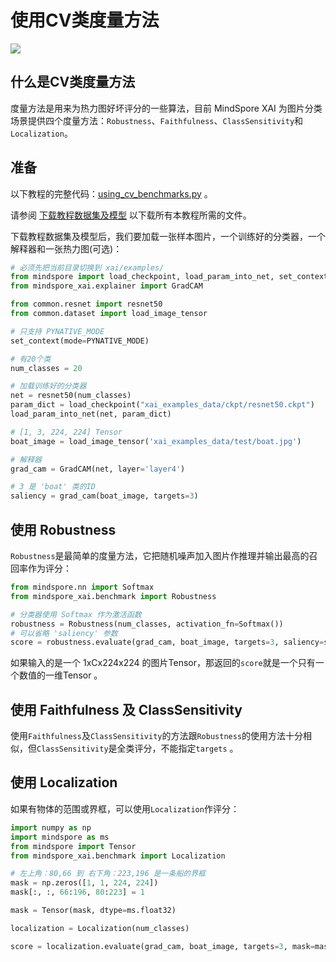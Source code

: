 # 使用CV类度量方法

<a href="https://gitee.com/mindspore/docs/blob/master/docs/xai/docs/source_zh_cn/using_cv_benchmarks.md" target="_blank"><img src="https://mindspore-website.obs.cn-north-4.myhuaweicloud.com/website-images/master/resource/_static/logo_source.png"></a>

## 什么是CV类度量方法

度量方法是用来为热力图好坏评分的一些算法，目前 MindSpore XAI 为图片分类场景提供四个度量方法：`Robustness`、`Faithfulness`、`ClassSensitivity`和`Localization`。

## 准备

以下教程的完整代码：[using_cv_benchmarks.py](https://gitee.com/mindspore/xai/blob/master/examples/using_cv_benchmarks.py) 。

请参阅 [下载教程数据集及模型](https://www.mindspore.cn/xai/docs/zh-CN/master/using_cv_explainers.html#下载教程数据集及模型) 以下载所有本教程所需的文件。

下载教程数据集及模型后，我们要加载一张样本图片，一个训练好的分类器，一个解释器和一张热力图(可选)：

```python
# 必须先把当前目录切换到 xai/examples/
from mindspore import load_checkpoint, load_param_into_net, set_context, PYNATIVE_MODE
from mindspore_xai.explainer import GradCAM

from common.resnet import resnet50
from common.dataset import load_image_tensor

# 只支持 PYNATIVE_MODE
set_context(mode=PYNATIVE_MODE)

# 有20个类
num_classes = 20

# 加载训练好的分类器
net = resnet50(num_classes)
param_dict = load_checkpoint("xai_examples_data/ckpt/resnet50.ckpt")
load_param_into_net(net, param_dict)

# [1, 3, 224, 224] Tensor
boat_image = load_image_tensor('xai_examples_data/test/boat.jpg')

# 解释器
grad_cam = GradCAM(net, layer='layer4')

# 3 是 'boat' 类的ID
saliency = grad_cam(boat_image, targets=3)
```

## 使用 Robustness

`Robustness`是最简单的度量方法，它把随机噪声加入图片作推理并输出最高的召回率作为评分：

```python
from mindspore.nn import Softmax
from mindspore_xai.benchmark import Robustness

# 分类器使用 Softmax 作为激活函数
robustness = Robustness(num_classes, activation_fn=Softmax())
# 可以省略 'saliency' 参数
score = robustness.evaluate(grad_cam, boat_image, targets=3, saliency=saliency)
```

如果输入的是一个 1xCx224x224 的图片Tensor，那返回的`score`就是一个只有一个数值的一维Tensor 。

## 使用 Faithfulness 及 ClassSensitivity

使用`Faithfulness`及`ClassSensitivity`的方法跟`Robustness`的使用方法十分相似，但`ClassSensitivity`是全类评分，不能指定`targets` 。

## 使用 Localization

如果有物体的范围或界框，可以使用`Localization`作评分：

```python
import numpy as np
import mindspore as ms
from mindspore import Tensor
from mindspore_xai.benchmark import Localization

# 左上角：80,66 到 右下角：223,196 是一条船的界框
mask = np.zeros([1, 1, 224, 224])
mask[:, :, 66:196, 80:223] = 1

mask = Tensor(mask, dtype=ms.float32)

localization = Localization(num_classes)

score = localization.evaluate(grad_cam, boat_image, targets=3, mask=mask)
```
